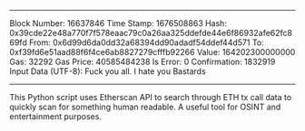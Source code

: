 -----

Block Number: 16637846
Time Stamp: 1676508863
Hash: 0x39cde22e48a770f7f578eaac79c0a26aa325ddefde44e6f86932afe62fc869fd
From: 0x6d99d6da0dd32a68394dd90adadf54ddef44d571
To: 0xf39fd6e51aad88f6f4ce6ab8827279cfffb92266
Value: 164202300000000
Gas: 32292
Gas Price: 40585484238
Is Error: 0
Confirmation: 1832919
Input Data (UTF-8): Fuck you all. I hate you Bastards

-----

This Python script uses Etherscan API to search through ETH tx call data to quickly scan for something human readable. A useful tool for OSINT and entertainment purposes.
